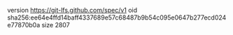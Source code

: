 version https://git-lfs.github.com/spec/v1
oid sha256:ee64e4ffd14baff4337689e57c68487b9b54c095e0647b277ecd024e77870b0a
size 2807
